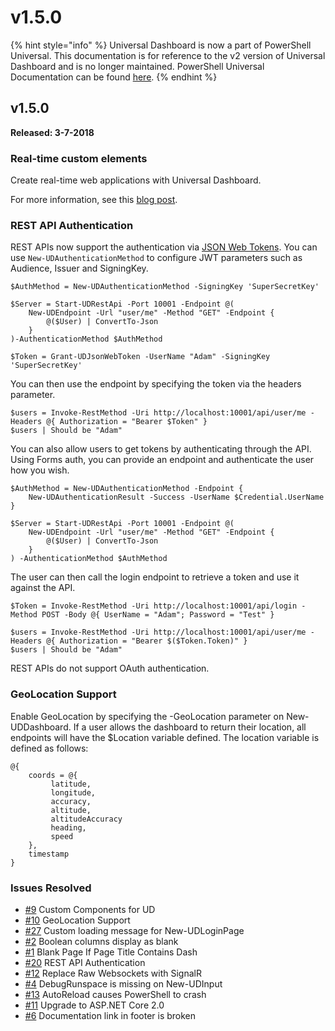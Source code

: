 # v1.5.0

{% hint style="info" %}
Universal Dashboard is now a part of PowerShell Universal. This documentation is for reference to the v2 version of Universal Dashboard and is no longer maintained. PowerShell Universal Documentation can be found [here](https://docs.ironmansoftware.com).
{% endhint %}

## v1.5.0

**Released: 3-7-2018**

### Real-time custom elements

Create real-time web applications with Universal Dashboard.

For more information, see this [blog post](https://poshtools.com/2018/02/17/building-real-time-web-apps-powershell-universal-dashboard/).

### REST API Authentication

REST APIs now support the authentication via [JSON Web Tokens](https://jwt.io/). You can use `New-UDAuthenticationMethod` to configure JWT parameters such as Audience, Issuer and SigningKey.

```text
$AuthMethod = New-UDAuthenticationMethod -SigningKey 'SuperSecretKey'

$Server = Start-UDRestApi -Port 10001 -Endpoint @(
    New-UDEndpoint -Url "user/me" -Method "GET" -Endpoint {
        @($User) | ConvertTo-Json
    }
)-AuthenticationMethod $AuthMethod

$Token = Grant-UDJsonWebToken -UserName "Adam" -SigningKey 'SuperSecretKey'
```

You can then use the endpoint by specifying the token via the headers parameter.

```text
$users = Invoke-RestMethod -Uri http://localhost:10001/api/user/me -Headers @{ Authorization = "Bearer $Token" }
$users | Should be "Adam"
```

You can also allow users to get tokens by authenticating through the API. Using Forms auth, you can provide an endpoint and authenticate the user how you wish.

```text
$AuthMethod = New-UDAuthenticationMethod -Endpoint {
    New-UDAuthenticationResult -Success -UserName $Credential.UserName
}

$Server = Start-UDRestApi -Port 10001 -Endpoint @(
    New-UDEndpoint -Url "user/me" -Method "GET" -Endpoint {
        @($User) | ConvertTo-Json
    }
) -AuthenticationMethod $AuthMethod
```

The user can then call the login endpoint to retrieve a token and use it against the API.

```text
$Token = Invoke-RestMethod -Uri http://localhost:10001/api/login -Method POST -Body @{ UserName = "Adam"; Password = "Test" }

$users = Invoke-RestMethod -Uri http://localhost:10001/api/user/me -Headers @{ Authorization = "Bearer $($Token.Token)" }
$users | Should be "Adam"
```

REST APIs do not support OAuth authentication.

### GeoLocation Support

Enable GeoLocation by specifying the -GeoLocation parameter on New-UDDashboard. If a user allows the dashboard to return their location, all endpoints will have the $Location variable defined. The location variable is defined as follows:

```text
@{
    coords = @{
         latitude, 
         longitude,
         accuracy,
         altitude,
         altitudeAccuracy
         heading,
         speed
    },
    timestamp
}
```

### Issues Resolved

* [\#9](https://github.com/ironmansoftware/universal-dashboard/issues/9) Custom Components for UD
* [\#10](https://github.com/ironmansoftware/universal-dashboard/issues/10) GeoLocation Support
* [\#27](https://github.com/ironmansoftware/universal-dashboard/issues/27) Custom loading message for New-UDLoginPage
* [\#2](https://github.com/ironmansoftware/universal-dashboard/issues/2) Boolean columns display as blank
* [\#1](https://github.com/ironmansoftware/universal-dashboard/issues/1) Blank Page If Page Title Contains Dash
* [\#20](https://github.com/ironmansoftware/universal-dashboard/issues/20) REST API Authentication
* [\#12](https://github.com/ironmansoftware/universal-dashboard/issues/12) Replace Raw Websockets with SignalR
* [\#4](https://github.com/ironmansoftware/universal-dashboard/issues/4) DebugRunspace is missing on New-UDInput
* [\#13](https://github.com/ironmansoftware/universal-dashboard/issues/13) AutoReload causes PowerShell to crash
* [\#11](https://github.com/ironmansoftware/universal-dashboard/issues/11) Upgrade to ASP.NET Core 2.0
* [\#6](https://github.com/ironmansoftware/universal-dashboard/issues/6) Documentation link in footer is broken

